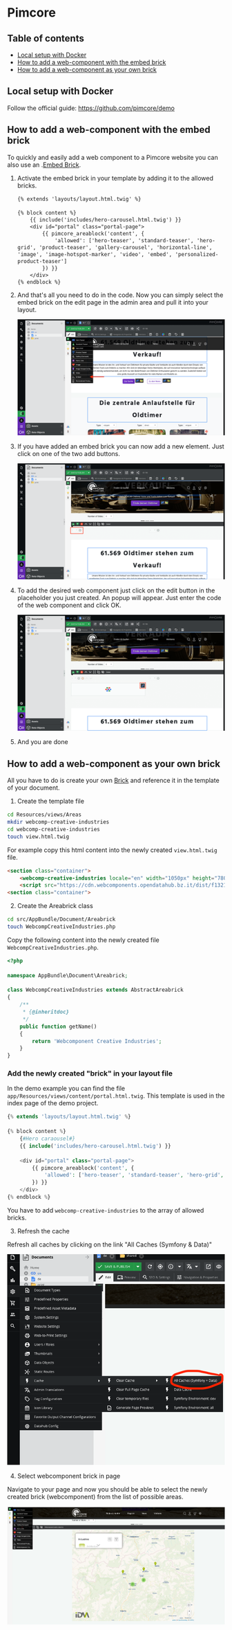 Pimcore
=======

## Table of contents
- [Local setup with Docker](local-setup-with-docker)
- [How to add a web-component with the embed brick](how-to-add-a-web-component-with-the-embed-brick)
- [How to add a web-component as your own brick](how-to-add-a-web-component-as-your-own-brick)

## Local setup with Docker

Follow the official guide: https://github.com/pimcore/demo

## How to add a web-component with the embed brick

To quickly and easily add a web component to a Pimcore website you can also use an .[Embed Brick](https://pimcore.com/docs/pimcore/current/Development_Documentation/Documents/Editables/Embed.html).

1. Activate the embed brick in your template by adding it to the allowed bricks.
   
   ```twig
   {% extends 'layouts/layout.html.twig' %}
   
   {% block content %}
       {{ include('includes/hero-carousel.html.twig') }}
       <div id="portal" class="portal-page">
           {{ pimcore_areablock('content', {
               'allowed': ['hero-teaser', 'standard-teaser', 'hero-grid', 'product-teaser', 'gallery-carousel', 'horizontal-line', 'image', 'image-hotspot-marker', 'video', 'embed', 'personalized-product-teaser']
           }) }}
       </div>
   {% endblock %}
   ```

2. And that's all you need to do in the code. Now you can simply select the embed brick on the edit page in the admin area and pull it into your layout.
   
   ![](./embed_1.png)

3. If you have added an embed brick you can now add a new element. Just click on one of the two add buttons.
   
   ![](./embed_2.png)

4. To add the desired web component just click on the edit button in the placeholder you just created. An popup will appear. Just enter the code of the web component and click OK. 
   
   ![](./embed_3.png)

5. And you are done

## How to add a web-component as your own brick

All you have to do is create your own [Brick](https://pimcore.com/docs/6.x/Development_Documentation/Documents/Editables/Areablock/Bricks.html) and reference it in the template of your document.

1. Create the template file

```bash
cd Resources/views/Areas
mkdir webcomp-creative-industries
cd webcomp-creative-industries
touch view.html.twig
```

For example copy this html content into the newly created `view.html.twig` file.

```html
<section class="container">
    <webcomp-creative-industries locale="en" width="1050px" height="780px"></webcomp-creative-industries>
    <script src="https://cdn.webcomponents.opendatahub.bz.it/dist/f1321372-6629-4912-a331-77d5d91dd646/v0.8.4/webcomp-creative-industries.min.js"></script>
<section class="container">
```

2. Create the Areabrick class

```bash
cd src/AppBundle/Document/Areabrick
touch WebcompCreativeIndustries.php
```

Copy the following content into the newly created file `WebcompCreativeIndustries.php`.

```php
<?php

namespace AppBundle\Document\Areabrick;

class WebcompCreativeIndustries extends AbstractAreabrick
{
    /**
     * {@inheritdoc}
     */
    public function getName()
    {
        return 'Webcomponent Creative Industries';
    }
}
```

### Add the newly created "brick" in your layout file

In the demo example you can find the file `app/Resources/views/content/portal.html.twig`. This template is used in the index page of the demo project.

```php
{% extends 'layouts/layout.html.twig' %}

{% block content %}
    {#Hero caraousel#}
    {{ include('includes/hero-carousel.html.twig') }}

    <div id="portal" class="portal-page">
        {{ pimcore_areablock('content', {
            'allowed': ['hero-teaser', 'standard-teaser', 'hero-grid', 'product-teaser', 'gallery-carousel', 'horizontal-line', 'image', 'image-hotspot-marker', 'video', 'personalized-product-teaser', 'webcomp-creative-industries', 'horizontal-line']
        }) }}
    </div>
{% endblock %}
```

You have to add `webcomp-creative-industries` to the array of allowed bricks.

3. Refresh the cache

Refresh all caches by clicking on the link "All Caches (Symfony & Data)"

![Refresh Cache](RefreshCache.png)

4. Select webcomponent brick in page

Navigate to your page and now you should be able to select the newly created brick (webcomponent) from the list of possible areas.

![Example Page](WebcompExamplePage.png)
